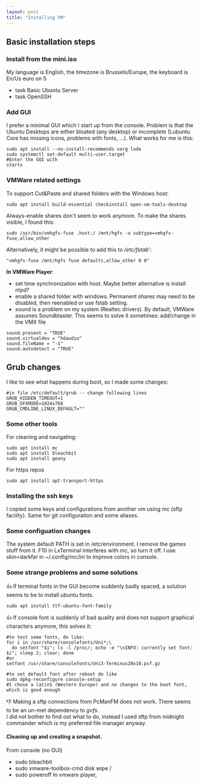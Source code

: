 ```yaml
---
layout: post
title: "Installing VM"
---
```


## Basic installation steps

### Install from the mini.iso
My language is English, the timezone is Brussels/Europe, the keyboard is En/Us euro on 5

- task Basic Ubuntu Server
- task OpenSSH

### Add GUI

I prefer a minimal GUI which I start up from the console. Problem is that the Ubuntu Desktops are either bloated (any desktop) or incomplete (Lubuntu Core has missing icons, problems with fonts, ...). What works for me is this:

```
sudo apt install --no-install-recommends xorg lxde
sudo systemctl set-default multi-user.target
#Enter the GUI with
startx
```

### VMWare related settings

To support Cut&Paste and shared folders with the Windows host:

```
sudo apt install build-essential checkinstall open-vm-tools-desktop
```

Always-enable shares don't seem to work anymore. To make the shares visible, I found this:
```
sudo /usr/bin/vmhgfs-fuse .host:/ /mnt/hgfs -o subtype=vmhgfs-fuse,allow_other
```
Alternatively, it might be possible to add this to */etc/fstab*':
```
"vmhgfs-fuse /mnt/hgfs fuse defaults,allow_other 0 0"
```


**In VMWare Player**:
- set time synchronization with host. Maybe better alternative is install ntpd?
- enable a shared folder with windows.  Permanent shares may need to be disabled, then reenabled or use fstab setting.
- sound is a problem on my system (Realtec drivers). By default, VMWare assumes Soundblaster. This seems to solve it sometimes: add/change in the VMX file
```
sound.present = "TRUE"
sound.virtualdev = "hdaudio"
sound.fileName = "-1"
sound.autodetect = "TRUE"
```

## Grub changes
I like to see what happens during boot, so I made some changes:
```
#in file /etc/default/grub -- change following lines
GRUB_HIDDEN_TIMEOUT=1
GRUB_GFXMODE=1024x768
GRUB_CMDLINE_LINUX_DEFAULT=""
```


### Some other tools

For cleaning and navigating:
```
sudo apt install mc
sudo apt install bleachbit
sudo apt install geany 
```

For https repos
```
sudo apt install apt-transport-https

```



### Installing the ssh keys

I copied some keys and configurations from another vm using mc (sftp facility).
Same for git configuration and some aliases.


### Some configuation changes

The system default PATH is set in /etc/environment. I remove the games stuff from it.
F10 in LxTerminal interferes with mc, so turn it off.
I use skin=darkfar in ~/.config/mc/ini to improve colors in console.


### Some strange problems and some solutions

:+1: If terminal fonts in the GUI become suddenly badly spaced, a solution seems to be to install ubuntu fonts.
```
sudo apt install ttf-ubuntu-font-family
```

:+1: If console font is suddenly of bad quality and does not support graphical characters anymore, this solves it:
```shell
#to test some fonts, do like:
for i in /usr/share/consolefonts/Uni*;\  
  do setfont "$i"; ls -l /proc/; echo -e "\nINFO: currently set font: $i"; sleep 2; clear; done
#or 
setfont /usr/share/consolefonts/Uni3-Terminus20x10.psf.gz

#to set default font after reboot do like
sudo dpkg-reconfigure console-setup
#I chose a latin5 (Western Europe) and no changes to the boot font, which is good enough
```

:-1: Making a sftp connections from PcManFM does not work. There seems to be an un-met dependency to *gvfs*.  
I did not bother to find out what to do, instead I used sftp from midnight commander which is my preferred file manager anyway.


#### Cleaning up and creating a snapshot.

From console (no GUI)
- sudo bleachbit
- sudo vmware-toolbox-cmd disk wipe /
- sudo poweroff
In vmware player,


